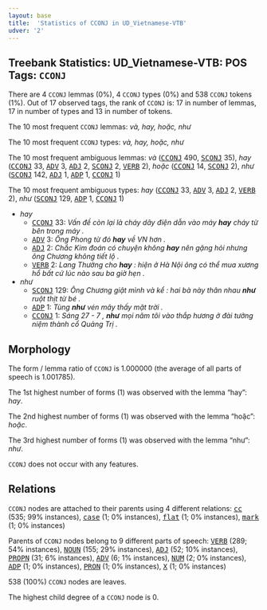 ```yaml
---
layout: base
title:  'Statistics of CCONJ in UD_Vietnamese-VTB'
udver: '2'
---
```


## Treebank Statistics: UD_Vietnamese-VTB: POS Tags: `CCONJ`

There are 4 `CCONJ` lemmas (0%), 4 `CCONJ` types (0%) and 538 `CCONJ` tokens (1%).
Out of 17 observed tags, the rank of `CCONJ` is: 17 in number of lemmas, 17 in number of types and 13 in number of tokens.

The 10 most frequent `CCONJ` lemmas: <em>và, hay, hoặc, như</em>

The 10 most frequent `CCONJ` types:  <em>và, hay, hoặc, như</em>

The 10 most frequent ambiguous lemmas: <em>và</em> (<tt><a href="vi_vtb-pos-CCONJ.html">CCONJ</a></tt> 490, <tt><a href="vi_vtb-pos-SCONJ.html">SCONJ</a></tt> 35), <em>hay</em> (<tt><a href="vi_vtb-pos-CCONJ.html">CCONJ</a></tt> 33, <tt><a href="vi_vtb-pos-ADV.html">ADV</a></tt> 3, <tt><a href="vi_vtb-pos-ADJ.html">ADJ</a></tt> 2, <tt><a href="vi_vtb-pos-SCONJ.html">SCONJ</a></tt> 2, <tt><a href="vi_vtb-pos-VERB.html">VERB</a></tt> 2), <em>hoặc</em> (<tt><a href="vi_vtb-pos-CCONJ.html">CCONJ</a></tt> 14, <tt><a href="vi_vtb-pos-SCONJ.html">SCONJ</a></tt> 2), <em>như</em> (<tt><a href="vi_vtb-pos-SCONJ.html">SCONJ</a></tt> 142, <tt><a href="vi_vtb-pos-ADJ.html">ADJ</a></tt> 1, <tt><a href="vi_vtb-pos-ADP.html">ADP</a></tt> 1, <tt><a href="vi_vtb-pos-CCONJ.html">CCONJ</a></tt> 1)

The 10 most frequent ambiguous types:  <em>hay</em> (<tt><a href="vi_vtb-pos-CCONJ.html">CCONJ</a></tt> 33, <tt><a href="vi_vtb-pos-ADV.html">ADV</a></tt> 3, <tt><a href="vi_vtb-pos-ADJ.html">ADJ</a></tt> 2, <tt><a href="vi_vtb-pos-VERB.html">VERB</a></tt> 2), <em>như</em> (<tt><a href="vi_vtb-pos-SCONJ.html">SCONJ</a></tt> 129, <tt><a href="vi_vtb-pos-ADP.html">ADP</a></tt> 1, <tt><a href="vi_vtb-pos-CCONJ.html">CCONJ</a></tt> 1)


* <em>hay</em>
  * <tt><a href="vi_vtb-pos-CCONJ.html">CCONJ</a></tt> 33: <em>Vấn đề còn lại là cháy dây điện dẫn vào máy <b>hay</b> cháy từ bên trong máy .</em>
  * <tt><a href="vi_vtb-pos-ADV.html">ADV</a></tt> 3: <em>Ông Phong từ đó <b>hay</b> về VN hơn .</em>
  * <tt><a href="vi_vtb-pos-ADJ.html">ADJ</a></tt> 2: <em>Chắc Kim đoán có chuyện không <b>hay</b> nên gặng hỏi nhưng ông Chương không tiết lộ .</em>
  * <tt><a href="vi_vtb-pos-VERB.html">VERB</a></tt> 2: <em>Lang Thưởng cho <b>hay</b> : hiện ở Hà Nội ông có thể mua xương hổ bất cứ lúc nào sau ba giờ hẹn .</em>
* <em>như</em>
  * <tt><a href="vi_vtb-pos-SCONJ.html">SCONJ</a></tt> 129: <em>Ông Chương giật mình và kể : hai bà này thân nhau <b>như</b> ruột thịt từ bé .</em>
  * <tt><a href="vi_vtb-pos-ADP.html">ADP</a></tt> 1: <em>Tùng <b>như</b> vén mây thấy mặt trời .</em>
  * <tt><a href="vi_vtb-pos-CCONJ.html">CCONJ</a></tt> 1: <em>Sáng 27 - 7 , <b>như</b> mọi năm tôi vào thắp hương ở đài tưởng niệm thành cổ Quảng Trị .</em>

## Morphology

The form / lemma ratio of `CCONJ` is 1.000000 (the average of all parts of speech is 1.001785).

The 1st highest number of forms (1) was observed with the lemma “hay”: <em>hay</em>.

The 2nd highest number of forms (1) was observed with the lemma “hoặc”: <em>hoặc</em>.

The 3rd highest number of forms (1) was observed with the lemma “như”: <em>như</em>.

`CCONJ` does not occur with any features.


## Relations

`CCONJ` nodes are attached to their parents using 4 different relations: <tt><a href="vi_vtb-dep-cc.html">cc</a></tt> (535; 99% instances), <tt><a href="vi_vtb-dep-case.html">case</a></tt> (1; 0% instances), <tt><a href="vi_vtb-dep-flat.html">flat</a></tt> (1; 0% instances), <tt><a href="vi_vtb-dep-mark.html">mark</a></tt> (1; 0% instances)

Parents of `CCONJ` nodes belong to 9 different parts of speech: <tt><a href="vi_vtb-pos-VERB.html">VERB</a></tt> (289; 54% instances), <tt><a href="vi_vtb-pos-NOUN.html">NOUN</a></tt> (155; 29% instances), <tt><a href="vi_vtb-pos-ADJ.html">ADJ</a></tt> (52; 10% instances), <tt><a href="vi_vtb-pos-PROPN.html">PROPN</a></tt> (31; 6% instances), <tt><a href="vi_vtb-pos-ADV.html">ADV</a></tt> (6; 1% instances), <tt><a href="vi_vtb-pos-NUM.html">NUM</a></tt> (2; 0% instances), <tt><a href="vi_vtb-pos-ADP.html">ADP</a></tt> (1; 0% instances), <tt><a href="vi_vtb-pos-PRON.html">PRON</a></tt> (1; 0% instances), <tt><a href="vi_vtb-pos-X.html">X</a></tt> (1; 0% instances)

538 (100%) `CCONJ` nodes are leaves.

The highest child degree of a `CCONJ` node is 0.

